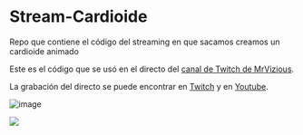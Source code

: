 # Stream-Cardioide

Repo que contiene el código del streaming en que sacamos creamos un cardioide animado

Este es el código que se usó en el directo del [canal de Twitch de MrVizious](https://www.twitch.tv/mrvizious).

La grabación del directo se puede encontrar en [Twitch](https://www.twitch.tv/videos/1460899986) y en [Youtube](https://youtu.be/yqQNj6RmoJk).

![image](https://user-images.githubusercontent.com/38861496/164990193-c2323d0b-99fb-4bae-8b1d-2492ede2a107.png)

![](https://github.com/MrVizious/Stream-Cardioide/blob/main/readme-files/example.gif)
